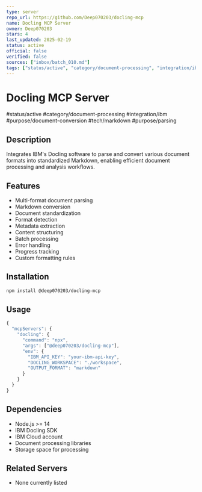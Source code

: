 ```yaml
---
type: server
repo_url: https://github.com/Deep070203/docling-mcp
name: Docling MCP Server
owner: Deep070203
stars: 4
last_updated: 2025-02-19
status: active
official: false
verified: false
sources: ["inbox/batch_010.md"]
tags: ["status/active", "category/document-processing", "integration/ibm", "purpose/document-conversion", "tech/markdown", "purpose/parsing"]
---
```


# Docling MCP Server

#status/active #category/document-processing #integration/ibm #purpose/document-conversion #tech/markdown #purpose/parsing

## Description

Integrates IBM's Docling software to parse and convert various document formats into standardized Markdown, enabling efficient document processing and analysis workflows.

## Features

- Multi-format document parsing
- Markdown conversion
- Document standardization
- Format detection
- Metadata extraction
- Content structuring
- Batch processing
- Error handling
- Progress tracking
- Custom formatting rules

## Installation

```bash
npm install @deep070203/docling-mcp
```

## Usage

```javascript
{
  "mcpServers": {
    "docling": {
      "command": "npx",
      "args": ["@deep070203/docling-mcp"],
      "env": {
        "IBM_API_KEY": "your-ibm-api-key",
        "DOCLING_WORKSPACE": "./workspace",
        "OUTPUT_FORMAT": "markdown"
      }
    }
  }
}
```

## Dependencies

- Node.js >= 14
- IBM Docling SDK
- IBM Cloud account
- Document processing libraries
- Storage space for processing

## Related Servers

- None currently listed